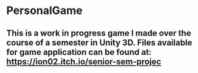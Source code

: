 # PersonalGame

## This is a work in progress game I made over the course of a semester in Unity 3D. Files available for game application can be found at: https://ion02.itch.io/senior-sem-projec
